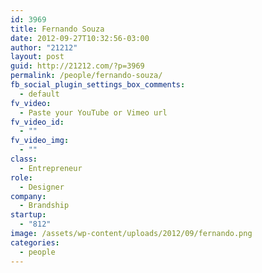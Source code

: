 ```yaml
---
id: 3969
title: Fernando Souza
date: 2012-09-27T10:32:56-03:00
author: "21212"
layout: post
guid: http://21212.com/?p=3969
permalink: /people/fernando-souza/
fb_social_plugin_settings_box_comments:
  - default
fv_video:
  - Paste your YouTube or Vimeo url
fv_video_id:
  - ""
fv_video_img:
  - ""
class:
  - Entrepreneur
role:
  - Designer
company:
  - Brandship
startup:
  - "812"
image: /assets/wp-content/uploads/2012/09/fernando.png
categories:
  - people
---
```

